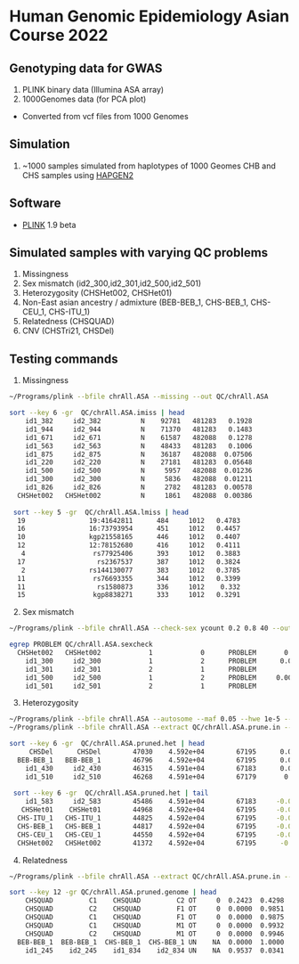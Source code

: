 # Human Genomic Epidemiology Asian Course 2022

## Genotyping data for GWAS

1. PLINK binary data (Illumina ASA array)
2. 1000Genomes data (for PCA plot)
- Converted from vcf files from 1000 Genomes 

## Simulation
1. ~1000 samples simulated from haplotypes of 1000 Geomes CHB and CHS samples using [HAPGEN2](https://mathgen.stats.ox.ac.uk/genetics_software/hapgen/hapgen2.html)

## Software
- [PLINK](https://www.cog-genomics.org/plink2/) 1.9 beta

## Simulated samples with varying QC problems
1. Missingness
2. Sex mismatch (id2_300,id2_301,id2_500,id2_501)
3. Heterozygosity (CHSHet002, CHSHet01)
4. Non-East asian ancestry / admixture (BEB-BEB_1, CHS-BEB_1, CHS-CEU_1, CHS-ITU_1)
5. Relatedness (CHSQUAD)
6. CNV (CHSTri21, CHSDel)

## Testing commands
1. Missingness
```bash
~/Programs/plink --bfile chrAll.ASA --missing --out QC/chrAll.ASA

sort --key 6 -gr  QC/chrAll.ASA.imiss | head
    id1_382     id2_382          N    92781   481283   0.1928
    id1_944     id2_944          N    71370   481283   0.1483
    id1_671     id2_671          N    61587   482088   0.1278
    id1_563     id2_563          N    48433   481283   0.1006
    id1_875     id2_875          N    36187   482088  0.07506
    id1_220     id2_220          N    27181   481283  0.05648
    id1_500     id2_500          N     5957   482088  0.01236
    id1_300     id2_300          N     5836   482088  0.01211
    id1_826     id2_826          N     2782   481283  0.00578
  CHSHet002   CHSHet002          N     1861   482088  0.00386
  
 sort --key 5 -gr  QC/chrAll.ASA.lmiss | head
  19                19:41642811      484     1012   0.4783
  16                16:73793954      451     1012   0.4457
  10                kgp21558165      446     1012   0.4407
  12                12:78152680      416     1012   0.4111
   4                 rs77925406      393     1012   0.3883
  17                  rs2367537      387     1012   0.3824
   2                rs144130077      383     1012   0.3785
  11                 rs76693355      344     1012   0.3399
  11                  rs1580873      336     1012    0.332
  15                 kgp8838271      333     1012   0.3291
```
2. Sex mismatch
```bash
~/Programs/plink --bfile chrAll.ASA --check-sex ycount 0.2 0.8 40 --out QC/chrAll.ASA

egrep PROBLEM QC/chrAll.ASA.sexcheck
  CHSHet002   CHSHet002            1            0      PROBLEM       0.6763      804
    id1_300     id2_300            1            2      PROBLEM      0.03288        2
    id1_301     id2_301            2            1      PROBLEM            1      802
    id1_500     id2_500            1            2      PROBLEM     0.008734        2
    id1_501     id2_501            2            1      PROBLEM            1      805
```
3. Heterozygosity
```bash
~/Programs/plink --bfile chrAll.ASA --autosome --maf 0.05 --hwe 1e-5 --geno 0.02 --indep-pairwise 200 50 0.1 --out QC/chrAll.ASA
~/Programs/plink --bfile chrAll.ASA --extract QC/chrAll.ASA.prune.in --het --out QC/chrAll.ASA.pruned

sort --key 6 -gr  QC/chrAll.ASA.pruned.het | head
     CHSDel      CHSDel        47030    4.592e+04        67195      0.05212
  BEB-BEB_1   BEB-BEB_1        46796    4.592e+04        67195      0.04112
    id1_430     id2_430        46315    4.591e+04        67183      0.01886
    id1_510     id2_510        46268    4.591e+04        67179       0.0168
 
 sort --key 6 -gr  QC/chrAll.ASA.pruned.het | tail
    id1_583     id2_583        45486    4.591e+04        67183     -0.02004
   CHSHet01    CHSHet01        44968    4.592e+04        67195     -0.04481
  CHS-ITU_1   CHS-ITU_1        44825    4.592e+04        67195     -0.05153
  CHS-BEB_1   CHS-BEB_1        44817    4.592e+04        67195     -0.05191
  CHS-CEU_1   CHS-CEU_1        44550    4.592e+04        67195     -0.06446
  CHSHet002   CHSHet002        41372    4.592e+04        67195      -0.2138
```
4. Relatedness
```bash
~/Programs/plink --bfile chrAll.ASA --extract QC/chrAll.ASA.prune.in --genome --out QC/chrAll.ASA.pruned

sort --key 12 -gr QC/chrAll.ASA.pruned.genome | head
    CHSQUAD         C1    CHSQUAD         C2 OT     0  0.2423  0.4298  0.3279  0.5428  -1  0.870124  1.0000 11.0616
    CHSQUAD         C2    CHSQUAD         F1 OT     0  0.0000  0.9851  0.0149  0.5075  -1  0.843984  1.0000      NA
    CHSQUAD         C1    CHSQUAD         F1 OT     0  0.0000  0.9875  0.0125  0.5062  -1  0.843597  1.0000      NA
    CHSQUAD         C1    CHSQUAD         M1 OT     0  0.0000  0.9932  0.0068  0.5034  -1  0.842704  1.0000      NA
    CHSQUAD         C2    CHSQUAD         M1 OT     0  0.0000  0.9946  0.0054  0.5027  -1  0.842481  1.0000      NA
  BEB-BEB_1  BEB-BEB_1  CHS-BEB_1  CHS-BEB_1 UN    NA  0.0000  1.0000  0.0000  0.5000  -1  0.834296  1.0000      NA
    id1_245    id2_245    id1_834    id2_834 UN    NA  0.9537  0.0341  0.0122  0.0293  -1  0.751325  0.9736  2.1466
 ```
 

